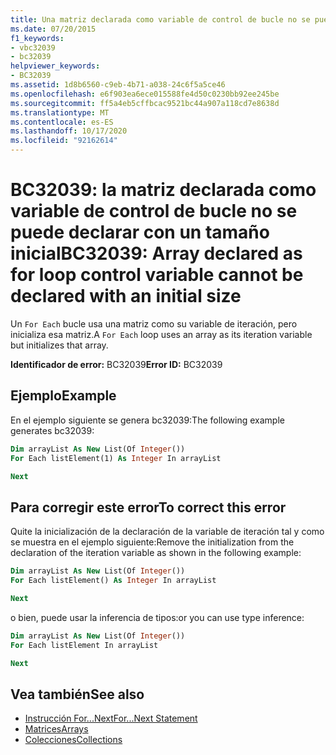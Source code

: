 ```yaml
---
title: Una matriz declarada como variable de control de bucle no se puede declarar con un tamaño inicial
ms.date: 07/20/2015
f1_keywords:
- vbc32039
- bc32039
helpviewer_keywords:
- BC32039
ms.assetid: 1d8b6560-c9eb-4b71-a038-24c6f5a5ce46
ms.openlocfilehash: e6f903ea6ece015588fe4d50c0230bb92ee245be
ms.sourcegitcommit: ff5a4eb5cffbcac9521bc44a907a118cd7e8638d
ms.translationtype: MT
ms.contentlocale: es-ES
ms.lasthandoff: 10/17/2020
ms.locfileid: "92162614"
---
```

# <a name="bc32039-array-declared-as-for-loop-control-variable-cannot-be-declared-with-an-initial-size"></a><span data-ttu-id="b1db0-102">BC32039: la matriz declarada como variable de control de bucle no se puede declarar con un tamaño inicial</span><span class="sxs-lookup"><span data-stu-id="b1db0-102">BC32039: Array declared as for loop control variable cannot be declared with an initial size</span></span>

<span data-ttu-id="b1db0-103">Un `For Each` bucle usa una matriz como su variable de iteración, pero inicializa esa matriz.</span><span class="sxs-lookup"><span data-stu-id="b1db0-103">A `For Each` loop uses an array as its iteration variable but initializes that array.</span></span>

<span data-ttu-id="b1db0-104">**Identificador de error:** BC32039</span><span class="sxs-lookup"><span data-stu-id="b1db0-104">**Error ID:** BC32039</span></span>

## <a name="example"></a><span data-ttu-id="b1db0-105">Ejemplo</span><span class="sxs-lookup"><span data-stu-id="b1db0-105">Example</span></span>

<span data-ttu-id="b1db0-106">En el ejemplo siguiente se genera bc32039:</span><span class="sxs-lookup"><span data-stu-id="b1db0-106">The following example generates bc32039:</span></span>

```vb
Dim arrayList As New List(Of Integer())
For Each listElement(1) As Integer In arrayList

Next
```

## <a name="to-correct-this-error"></a><span data-ttu-id="b1db0-107">Para corregir este error</span><span class="sxs-lookup"><span data-stu-id="b1db0-107">To correct this error</span></span>

<span data-ttu-id="b1db0-108">Quite la inicialización de la declaración de la variable de iteración tal y como se muestra en el ejemplo siguiente:</span><span class="sxs-lookup"><span data-stu-id="b1db0-108">Remove the initialization from the declaration of the iteration variable as shown in the following example:</span></span>

```vb
Dim arrayList As New List(Of Integer())
For Each listElement() As Integer In arrayList

Next
```

<span data-ttu-id="b1db0-109">o bien, puede usar la inferencia de tipos:</span><span class="sxs-lookup"><span data-stu-id="b1db0-109">or you can use type inference:</span></span>

```vb
Dim arrayList As New List(Of Integer())
For Each listElement In arrayList

Next
```

## <a name="see-also"></a><span data-ttu-id="b1db0-110">Vea también</span><span class="sxs-lookup"><span data-stu-id="b1db0-110">See also</span></span>

- [<span data-ttu-id="b1db0-111">Instrucción For...Next</span><span class="sxs-lookup"><span data-stu-id="b1db0-111">For...Next Statement</span></span>](../statements/for-next-statement.md)
- [<span data-ttu-id="b1db0-112">Matrices</span><span class="sxs-lookup"><span data-stu-id="b1db0-112">Arrays</span></span>](../../programming-guide/language-features/arrays/index.md)
- [<span data-ttu-id="b1db0-113">Colecciones</span><span class="sxs-lookup"><span data-stu-id="b1db0-113">Collections</span></span>](../../../standard/collections/index.md)

